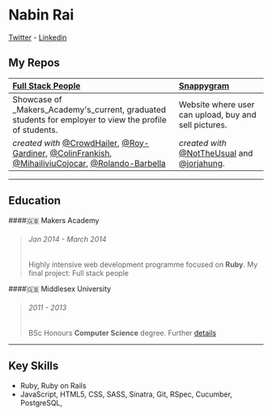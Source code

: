 Nabin Rai
===

[Twitter] - [Linkedin]

My Repos 
---

| [Full Stack People]	  |[Snappygram]		 |
|:------------------------|:---------------------|
|Showcase of _Makers_Academy's_current, graduated students for employer to view the profile of students.|Website where user can upload, buy and sell pictures.|
|_created with_ [@CrowdHailer], [@Roy-Gardiner], [@ColinFrankish], [@MihailiviuCojocar], [@Rolando-Barbella]|_created with_ [@NotTheUsual] and [@jorjahung].|

---------

Education
---

####:gb: Makers Academy
>###### Jan 2014 - March 2014
>Highly intensive web development programme focused on **Ruby**. 
>My final project: Full stack people

####:gb: Middlesex University
>###### 2011 - 2013
>BSc Honours **Computer Science** degree. Further [details]

-------------

Key Skills
---
* Ruby, Ruby on Rails
* JavaScript, HTML5, CSS, SASS, Sinatra, Git, RSpec, Cucumber, PostgreSQL,

		

[Twitter]: https://twitter.com/nabinrai369
[Linkedin]: http://www.linkedin.com/profile/view?id=235773751&trk=nav_responsive_tab_profile
[details]: http://www.mdx.ac.uk/courses/undergraduate/computing_it/computer_science_bsc.aspx
[Full Stack People]: https://github.com/nabin369/Final-Project 
[Snappygram]: https://github.com/nabin369/Snappygram 
[@CrowdHailer]: https://github.com/CrowdHailer
[@Roy-Gardiner]: https://github.com/Roy-Gardiner
[@ColinFrankish]: https://github.com/ColinFrankish
[@MihaiLiviuCojocar]: https://github.com/MihaiLiviuCojocar
[@Rolando-Barbella]: https://github.com/Rolando-Barbella
[@NotTheUsual]: https://github.com/NotTheUsual
[@jorjahung]: https://github.com/jorjahung
